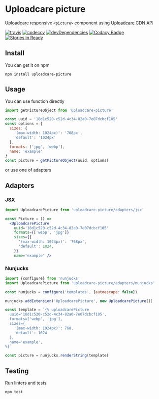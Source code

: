 # Uploadcare picture

Uploadcare responsive `<picture>` component using [Uploadcare CDN API](https://uploadcare.com/docs/delivery/file_api/#processing)

[![travis](https://travis-ci.org/uploadcare/picture.svg?branch=master)](https://travis-ci.org/uploadcare/picture)
[![codecov](https://codecov.io/gh/uploadcare/picture/branch/master/graph/badge.svg)](https://codecov.io/gh/uploadcare/picture)
[![devDependencies](https://david-dm.org/uploadcare/picture/dev-status.svg)](https://david-dm.org/uploadcare/picture)
[![Codacy Badge](https://api.codacy.com/project/badge/Grade/bcedec48c564420bba78d5dbcf655f34)](https://www.codacy.com/app/akurganow/picture?utm_source=github.com&amp;utm_medium=referral&amp;utm_content=uploadcare/picture&amp;utm_campaign=Badge_Grade)
[![Stories in Ready](https://badge.waffle.io/uploadcare/picture.svg?label=ready&title=Ready)](http://waffle.io/uploadcare/picture)

## Install

You can get it on npm

```
npm install uploadcare-picture
```

## Usage

You can use function directly

```js
import getPictureObject from 'uploadcare-picture'

const uuid = '18d1c520-c52d-4c34-82a0-7e07dcbcf105'
const options = {
  sizes: {
    '(max-width: 1024px)': '768px',
    'default': '1024px'
  },
  formats: ['jpg', 'webp'],
  name: 'example'
}
const picture = getPictureObject(uuid, options)
```

or use one of adapters

## Adapters

### JSX

```jsx
import UploadcarePicture from 'uploadcare-picture/adapters/jsx'

const Picture = () =>
  <UploadcarePicture
    uuid='18d1c520-c52d-4c34-82a0-7e07dcbcf105'
    formats={['webp', 'jpg']}
    sizes={{
      '(max-width: 1024px)': '768px',
      'default': 1024,
    }}
    name='example' />
```

### Nunjucks

```js
import {configure} from 'nunjucks'
import UploadcarePicture from 'uploadcare-picture/adapters/nunjucks'

const nunjucks = configure('templates', {autoescape: false})

nunjucks.addExtension('UploadcarePicture', new UploadcarePicture())

const template = `{% uploadcarePicture
  uuid='18d1c520-c52d-4c34-82a0-7e07dcbcf105',
  formats=['webp', 'jpg'],
  sizes={
    '(max-width: 1024px)': 768,
    'default': 1024
  },
  name='example',
%}`

const picture = nunjucks.renderString(template)
```

## Testing

Run linters and tests

```
npm test
```
